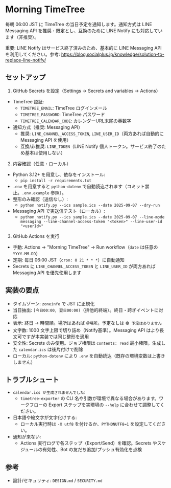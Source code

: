 # Morning TimeTree

毎朝 06:00 JST に TimeTree の当日予定を通知します。通知方式は LINE Messaging API を推奨・既定とし、互換のために LINE Notify にも対応しています（非推奨）。

重要: LINE Notify はサービス終了済みのため、基本的に LINE Messaging API を利用してください。参考: https://blog.socialplus.jp/knowledge/solution-to-replace-line-notify/

## セットアップ

1) GitHub Secrets を設定（Settings → Secrets and variables → Actions）
- TimeTree 認証:
  - `TIMETREE_EMAIL`: TimeTree ログインメール
  - `TIMETREE_PASSWORD`: TimeTree パスワード
  - `TIMETREE_CALENDAR_CODE`: カレンダーURL末尾の英数字
- 通知方式（推奨: Messaging API）
  - 推奨: `LINE_CHANNEL_ACCESS_TOKEN`, `LINE_USER_ID`（両方あれば自動的に Messaging API を使用）
  - 互換/非推奨: `LINE_TOKEN`（LINE Notify 個人トークン。サービス終了のため基本は使用しない）

2) 内容確認（任意・ローカル）
- Python 3.12+ を用意し、依存をインストール:
  - `pip install -r requirements.txt`
- `.env` を用意すると `python-dotenv` で自動読込されます（コミット禁止。`.env.example` 参照）。
- 整形のみ確認（送信なし）:
  - `python notify.py --ics sample.ics --date 2025-09-07 --dry-run`
- Messaging API で実送信テスト（ローカル）:
  - `python notify.py --ics sample.ics --date 2025-09-07 --line-mode messaging --line-channel-access-token "<token>" --line-user-id "<userId>"`

3) GitHub Actions を実行
- 手動: Actions → "Morning TimeTree" → Run workflow（`date` は任意の `YYYY-MM-DD`）
- 定期: 毎日 06:00 JST（`cron: 0 21 * * *`）に自動通知
- Secrets に `LINE_CHANNEL_ACCESS_TOKEN` と `LINE_USER_ID` が両方あれば Messaging API を優先使用します

## 実装の要点
- タイムゾーン: `zoneinfo` で JST に正規化
- 当日抽出: `[今日00:00, 翌日00:00)`（排他的終端）。終日・跨ぎイベントに対応
- 表示: 終日 → 時間順。場所はあれば `＠場所`。予定なしは `🟢 予定はありません`
- 文字数: 1000 文字上限で切り詰め（Notify基準）。Messaging API はより長文可ですが本実装では同じ整形を適用
- 安全性: Secrets のみ使用。ジョブ権限は `contents: read` 最小権限。生成した `calendar.ics` は後片付けで削除
- ローカル: `python-dotenv` により `.env` を自動読込（既存の環境変数は上書きしません）

## トラブルシュート
- `calendar.ics が生成されませんでした`:
  - `timetree-exporter` の CLI 名や引数が環境で異なる場合があります。ワークフローの Export ステップを実環境の `--help` に合わせて調整してください。
- 日本語や絵文字が文字化けする:
  - ローカル実行時は `-X utf8` を付けるか、`PYTHONUTF8=1` を設定してください。
- 通知が来ない:
  - Actions 実行ログで各ステップ（Export/Send）を確認。Secrets やスケジュールの有効性、Bot の友だち追加/プッシュ有効化を点検

## 参考
- 設計/セキュリティ: `DESIGN.md` / `SECURITY.md`
